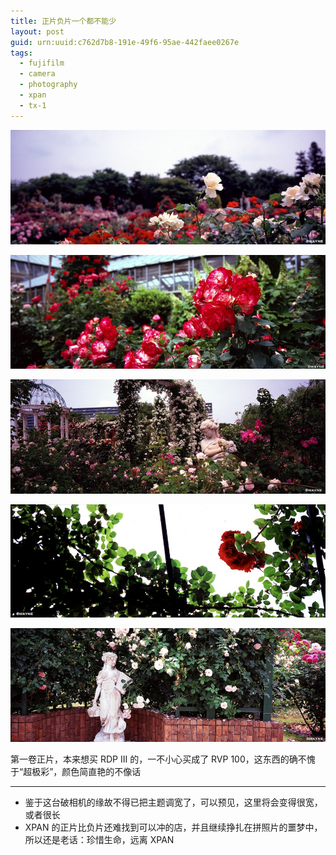 ```yaml
---
title: 正片负片一个都不能少
layout: post
guid: urn:uuid:c762d7b8-191e-49f6-95ae-442faee0267e
tags:
  - fujifilm
  - camera
  - photography
  - xpan
  - tx-1
---
```


![](/media/files/2012/06/08/rose-1.jpg)

[![](/media/files/2012/06/08/rose-2.jpg)](http://500px.com/photo/8359215)

[![](/media/files/2012/06/08/rose-3.jpg)](http://500px.com/photo/8359312)

[![](/media/files/2012/06/08/rose-4.jpg)](http://500px.com/photo/8359391)

[![](/media/files/2012/06/08/rose-5.jpg)](http://500px.com/photo/8359439)


第一卷正片，本来想买 RDP III 的，一不小心买成了 RVP 100，这东西的确不愧于“超极彩”，颜色简直艳的不像话

---

- 鉴于这台破相机的缘故不得已把主题调宽了，可以预见，这里将会变得很宽，或者很长
- XPAN 的正片比负片还难找到可以冲的店，并且继续挣扎在拼照片的噩梦中，所以还是老话：珍惜生命，远离 XPAN
